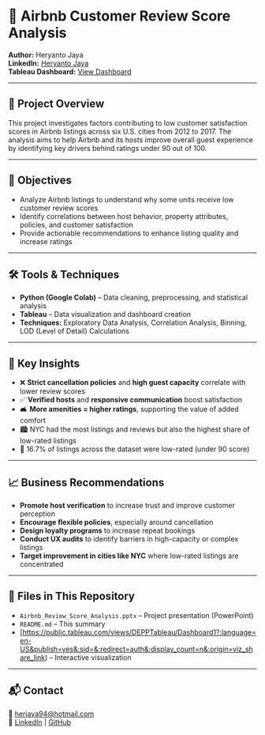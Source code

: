 # 🏡 Airbnb Customer Review Score Analysis

**Author:** Heryanto Jaya  
**LinkedIn:** [Heryanto Jaya](www.linkedin.com/in/heryantojaya)  
**Tableau Dashboard:** [View Dashboard](https://public.tableau.com/views/DEPPTableau/Dashboard1?:language=en-US&publish=yes&:sid=&:redirect=auth&:display_count=n&:origin=viz_share_link)

---

## 🧠 Project Overview

This project investigates factors contributing to low customer satisfaction scores in Airbnb listings across six U.S. cities from 2012 to 2017. The analysis aims to help Airbnb and its hosts improve overall guest experience by identifying key drivers behind ratings under 90 out of 100.

---

## 🎯 Objectives

- Analyze Airbnb listings to understand why some units receive low customer review scores  
- Identify correlations between host behavior, property attributes, policies, and customer satisfaction  
- Provide actionable recommendations to enhance listing quality and increase ratings

---

## 🛠️ Tools & Techniques

- **Python (Google Colab)** – Data cleaning, preprocessing, and statistical analysis  
- **Tableau** – Data visualization and dashboard creation  
- **Techniques:** Exploratory Data Analysis, Correlation Analysis, Binning, LOD (Level of Detail) Calculations

---

## 📌 Key Insights

- ❌ **Strict cancellation policies** and **high guest capacity** correlate with lower review scores  
- ✅ **Verified hosts** and **responsive communication** boost satisfaction  
- 🛋️ **More amenities = higher ratings**, supporting the value of added comfort  
- 🏙️ NYC had the most listings and reviews but also the highest share of low-rated listings  
- 🔢 16.7% of listings across the dataset were low-rated (under 90 score)

---

## 📈 Business Recommendations

- **Promote host verification** to increase trust and improve customer perception  
- **Encourage flexible policies**, especially around cancellation  
- **Design loyalty programs** to increase repeat bookings  
- **Conduct UX audits** to identify barriers in high-capacity or complex listings  
- **Target improvement in cities like NYC** where low-rated listings are concentrated

---

## 📂 Files in This Repository

- `Airbnb_Review_Score_Analysis.pptx` – Project presentation (PowerPoint)  
- `README.md` – This summary  
- [https://public.tableau.com/views/DEPPTableau/Dashboard1?:language=en-US&publish=yes&:sid=&:redirect=auth&:display_count=n&:origin=viz_share_link) – Interactive visualization

---

## 📬 Contact

📧 herjaya94@hotmail.com  
🔗 [LinkedIn](www.linkedin.com/in/heryantojaya) | [GitHub](https://github.com/HarryJayaProject)

